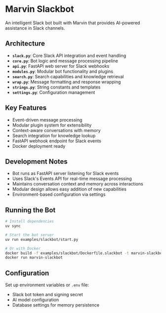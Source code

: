 # Marvin Slackbot

An intelligent Slack bot built with Marvin that provides AI-powered assistance in Slack channels.

## Architecture

- **`slack.py`**: Core Slack API integration and event handling
- **`core.py`**: Bot logic and message processing pipeline  
- **`api.py`**: FastAPI web server for Slack webhooks
- **`modules.py`**: Modular bot functionality and plugins
- **`search.py`**: Search capabilities and knowledge retrieval
- **`wrap.py`**: Message formatting and response wrapping
- **`strings.py`**: String constants and templates
- **`settings.py`**: Configuration management

## Key Features

- Event-driven message processing
- Modular plugin system for extensibility
- Context-aware conversations with memory
- Search integration for knowledge lookup
- FastAPI webhook endpoint for Slack events
- Docker deployment ready

## Development Notes

- Bot runs as FastAPI server listening for Slack events
- Uses Slack's Events API for real-time message processing
- Maintains conversation context and memory across interactions
- Modular design allows easy addition of new capabilities
- Environment-based configuration via settings

## Running the Bot

```bash
# Install dependencies
uv sync

# Start the bot server
uv run examples/slackbot/start.py

# Or with Docker
docker build -f examples/slackbot/Dockerfile.slackbot -t marvin-slackbot .
docker run marvin-slackbot
```

## Configuration

Set up environment variables or `.env` file:
- Slack bot token and signing secret
- AI model configuration  
- Database settings for memory persistence 